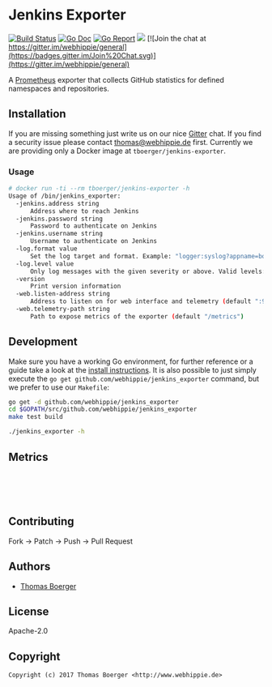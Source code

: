 # Jenkins Exporter

[![Build Status](http://github.dronehippie.de/api/badges/webhippie/jenkins_exporter/status.svg)](http://github.dronehippie.de/webhippie/jenkins_exporter)
[![Go Doc](https://godoc.org/github.com/webhippie/jenkins_exporter?status.svg)](http://godoc.org/github.com/webhippie/jenkins_exporter)
[![Go Report](http://goreportcard.com/badge/github.com/webhippie/jenkins_exporter)](http://goreportcard.com/report/github.com/webhippie/jenkins_exporter)
[![](https://images.microbadger.com/badges/image/tboerger/jenkins-exporter.svg)](http://microbadger.com/images/tboerger/jenkins-exporter "Get your own image badge on microbadger.com")
[![Join the chat at https://gitter.im/webhippie/general](https://badges.gitter.im/Join%20Chat.svg)](https://gitter.im/webhippie/general)

A [Prometheus](https://prometheus.io/) exporter that collects GitHub statistics for defined namespaces and repositories.


## Installation

If you are missing something just write us on our nice [Gitter](https://gitter.im/webhippie/general) chat. If you find a security issue please contact thomas@webhippie.de first. Currently we are providing only a Docker image at `tboerger/jenkins-exporter`.


### Usage

```bash
# docker run -ti --rm tboerger/jenkins-exporter -h
Usage of /bin/jenkins_exporter:
  -jenkins.address string
      Address where to reach Jenkins
  -jenkins.password string
      Password to authenticate on Jenkins
  -jenkins.username string
      Username to authenticate on Jenkins
  -log.format value
      Set the log target and format. Example: "logger:syslog?appname=bob&local=7" or "logger:stdout?json=true" (default "logger:stderr")
  -log.level value
      Only log messages with the given severity or above. Valid levels: [debug, info, warn, error, fatal] (default "info")
  -version
      Print version information
  -web.listen-address string
      Address to listen on for web interface and telemetry (default ":9103")
  -web.telemetry-path string
      Path to expose metrics of the exporter (default "/metrics")
```


## Development

Make sure you have a working Go environment, for further reference or a guide take a look at the [install instructions](http://golang.org/doc/install.html). It is also possible to just simply execute the `go get github.com/webhippie/jenkins_exporter` command, but we prefer to use our `Makefile`:

```bash
go get -d github.com/webhippie/jenkins_exporter
cd $GOPATH/src/github.com/webhippie/jenkins_exporter
make test build

./jenkins_exporter -h
```


## Metrics

```





```


## Contributing

Fork -> Patch -> Push -> Pull Request


## Authors

* [Thomas Boerger](https://github.com/tboerger)


## License

Apache-2.0


## Copyright

```
Copyright (c) 2017 Thomas Boerger <http://www.webhippie.de>
```
